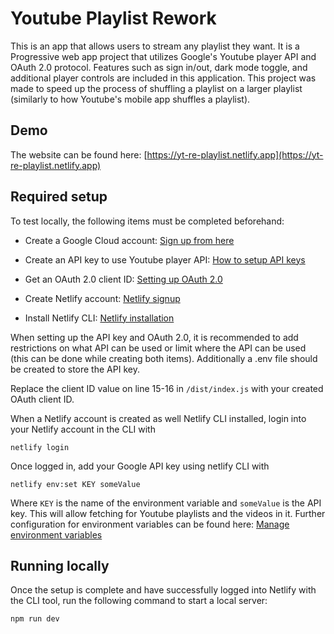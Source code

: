 # Youtube Playlist Rework

This is an app that allows users to stream any playlist they want. It is a Progressive web app project that utilizes Google's Youtube player API and OAuth 2.0 protocol. Features such as sign in/out, dark mode toggle, and additional player controls are included in this application. This project was made to speed up the process of shuffling a playlist on a larger playlist (similarly to how Youtube's mobile app shuffles a playlist).

## Demo

The website can be found here: [https://yt-re-playlist.netlify.app](https://yt-re-playlist.netlify.app)

## Required setup

To test locally, the following items must be completed beforehand:

- Create a Google Cloud account: [Sign up from here](https://cloud.google.com/?utm_source=google&utm_medium=cpc&utm_campaign=na-US-all-en-dr-bkws-all-all-trial-e-dr-1605212&utm_content=text-ad-none-any-DEV_c-CRE_665665924735-ADGP_Hybrid+%7C+BKWS+-+MIX+%7C+Txt_Google+Cloud+General-KWID_43700077212109166-kwd-173795742258&utm_term=KW_google+cloud+sign+up-ST_google+cloud+sign+up&gclid=Cj0KCQjwj5mpBhDJARIsAOVjBdrNW62_53Btpkt5A7iaclFu4Mo5H6-FK7RMfgm8LOh4my7TSW45Jk0aArcvEALw_wcB&gclsrc=aw.ds&hl=en)

- Create an API key to use Youtube player API: [How to setup API keys](https://support.google.com/googleapi/answer/6158862?hl=en)

- Get an OAuth 2.0 client ID: [Setting up OAuth 2.0](https://support.google.com/cloud/answer/6158849?hl=en)

- Create Netlify account: [Netlify signup](https://app.netlify.com/signup)

- Install Netlify CLI: [Netlify installation](https://docs.netlify.com/cli/get-started/)

When setting up the API key and OAuth 2.0, it is recommended to add restrictions on what API can be used or limit where the API can be used (this can be done while creating both items). Additionally a .env file should be created to store the API key.

Replace the client ID value on line 15-16 in `/dist/index.js` with your created OAuth client ID.

When a Netlify account is created as well Netlify CLI installed, login into your Netlify account in the CLI with

```
netlify login
```

Once logged in, add your Google API key using netlify CLI with

```
netlify env:set KEY someValue
```

Where `KEY` is the name of the environment variable and `someValue` is the API key. This will allow fetching for Youtube playlists and the videos in it. Further configuration for environment variables can be found here: [Manage environment variables](https://docs.netlify.com/cli/get-started/#manage-environment-variables)

## Running locally

Once the setup is complete and have successfully logged into Netlify with the CLI tool, run the following command to start a local server:

```
npm run dev
```
